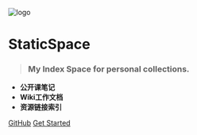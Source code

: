

![logo](http://www.ifread.com/img/25f474a89d94a2ea08902718491e5fa4/ifread.png)

# StaticSpace

> ### My Index Space for personal collections.

* **公开课笔记**
* **Wiki工作文档**
* **资源链接索引**

[GitHub](https://github.com/ytldsimage/hp.git)
[Get Started](#quick-start)